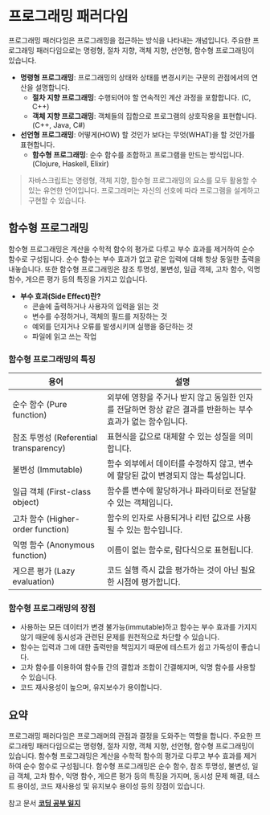 # 프로그래밍 패러다임

프로그래밍 패러다임은 프로그래밍을 접근하는 방식을 나타내는 개념입니다. 주요한 프로그래밍 패러다임으로는 명령형, 절차 지향, 객체 지향, 선언형, 함수형 프로그래밍이 있습니다.

- **명령형 프로그래밍**: 프로그래밍의 상태와 상태를 변경시키는 구문의 관점에서의 연산을 설명합니다.
	- **절차 지향 프로그래밍**: 수행되어야 할 연속적인 계산 과정을 포함합니다. (C, C++)
	- **객체 지향 프로그래밍**: 객체들의 집합으로 프로그램의 상호작용을 표현합니다. (C++, Java, C#)
- **선언형 프로그래밍**: 어떻게(HOW) 할 것인가 보다는 무엇(WHAT)을 할 것인가를 표현합니다.
	- **함수형 프로그래밍**: 순수 함수를 조합하고 프로그램을 만드는 방식입니다. (Clojure, Haskell, Elixir)

> 자바스크립트는 명령형, 객체 지향, 함수형 프로그래밍의 요소를 모두 활용할 수 있는 유연한 언어입니다. 프로그래머는 자신의 선호에 따라 프로그램을 설계하고 구현할 수 있습니다.

## 함수형 프로그래밍

함수형 프로그래밍은 계산을 수학적 함수의 평가로 다루고 부수 효과를 제거하여 순수 함수로 구성됩니다. 순수 함수는 부수 효과가 없고 같은 입력에 대해 항상 동일한 출력을 내놓습니다. 또한 함수형 프로그래밍은 참조 투명성, 불변성, 일급 객체, 고차 함수, 익명 함수, 게으른 평가 등의 특징을 가지고 있습니다.

- **부수 효과(Side Effect)란?**
    - 콘솔에 출력하거나 사용자의 입력을 읽는 것
    - 변수를 수정하거나, 객체의 필드를 저장하는 것
    - 예외를 던지거나 오류를 발생시키며 실행을 중단하는 것
    - 파일에 읽고 쓰는 작업

### 함수형 프로그래밍의 특징

| 용어 | 설명 |
|-----|------|
| 순수 함수 (Pure function) | 외부에 영향을 주거나 받지 않고 동일한 인자를 전달하면 항상 같은 결과를 반환하는 부수 효과가 없는 함수입니다. |
| 참조 투명성 (Referential transparency) | 표현식을 값으로 대체할 수 있는 성질을 의미합니다. |
| 불변성 (Immutable) | 함수 외부에서 데이터를 수정하지 않고, 변수에 할당된 값이 변경되지 않는 특성입니다. |
| 일급 객체 (First-class object) | 함수를 변수에 할당하거나 파라미터로 전달할 수 있는 객체입니다. |
| 고차 함수 (Higher-order function) | 함수의 인자로 사용되거나 리턴 값으로 사용될 수 있는 함수입니다. |
| 익명 함수 (Anonymous function) | 이름이 없는 함수로, 람다식으로 표현됩니다. |
| 게으른 평가 (Lazy evaluation) | 코드 실행 즉시 값을 평가하는 것이 아닌 필요한 시점에 평가합니다. |


### 함수형 프로그래밍의 장점

- 사용하는 모든 데이터가 변경 불가능(immutable)하고 함수는 부수 효과를 가지지 않기 때문에 동시성과 관련된 문제를 원천적으로 차단할 수 있습니다.
- 함수는 입력과 그에 대한 출력만을 책임지기 때문에 테스트가 쉽고 가독성이 좋습니다.
- 고차 함수를 이용하여 함수들 간의 결합과 조합이 간결해지며, 익명 함수를 사용할 수 있습니다.
- 코드 재사용성이 높으며, 유지보수가 용이합니다.


## 요약

프로그래밍 패러다임은 프로그래머의 관점과 결정을 도와주는 역할을 합니다. 주요한 프로그래밍 패러다임으로는 명령형, 절차 지향, 객체 지향, 선언형, 함수형 프로그래밍이 있습니다. 함수형 프로그래밍은 계산을 수학적 함수의 평가로 다루고 부수 효과를 제거하여 순수 함수로 구성됩니다. 함수형 프로그래밍은 순수 함수, 참조 투명성, 불변성, 일급 객체, 고차 함수, 익명 함수, 게으른 평가 등의 특징을 가지며, 동시성 문제 해결, 테스트 용이성, 코드 재사용성 및 유지보수 용이성 등의 장점이 있습니다.


참고 문서
**[코딩 공부 일지](https://cocoon1787.tistory.com/739)**